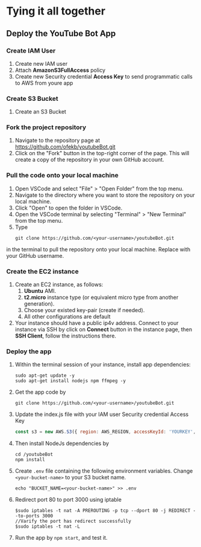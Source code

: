 # Tying it all together

## Deploy the YouTube Bot App

### Create IAM User 

1. Create new IAM user
2. Attach **AmazonS3FullAccess** policy
3. Create new Security credential **Access Key** to send programmatic calls to AWS from youre app

### Create S3 Bucket 

1. Create an S3 Bucket

### Fork the project repository

1. Navigate to the repository page at https://github.com/ofekb/youtubeBot.git
2. Click on the "Fork" button in the top-right corner of the page. This will create a copy of the repository in your own GitHub account.

### Pull the code onto your local machine

1. Open VSCode and select "File" > "Open Folder" from the top menu.
2. Navigate to the directory where you want to store the repository on your local machine.
3. Click "Open" to open the folder in VSCode.
4. Open the VSCode terminal by selecting "Terminal" > "New Terminal" from the top menu.
5. Type 
   ```shell 
   git clone https://github.com/<your-username>/youtubeBot.git 
   ``` 
in the terminal to pull the repository onto your local machine. Replace <your-username> with your GitHub username.

### Create the EC2 instance 

1. Create an EC2 instance, as follows:
    1. **Ubuntu** AMI.
    2. **t2.micro** instance type (or equivalent micro type from another generation).
    3. Choose your existed key-pair (create if needed).
    4. All other configurations are default
2. Your instance should have a public ip4v address. Connect to your instance via SSH by click on **Connect** button in the instance page, then **SSH Client**, follow the instructions there.

   
### Deploy the app

1. Within the terminal session of your instance, install app dependencies:
   ```shell
   sudo apt-get update -y  
   sudo apt-get install nodejs npm ffmpeg -y
   ```
2. Get the app code by
   ```shell
   git clone https://github.com/<your-username>/youtubeBot.git
   ```

4. Update the index.js file with your IAM user Security credential Access Key
   ```javascript
   const s3 = new AWS.S3({ region: AWS_REGION, accessKeyId: 'YOURKEY', secretAccessKey: 'YOURSECRET' });
   ```

3. Then install NodeJs dependencies by
   ```shell
   cd /youtubeBot
   npm install
   ```
4. Create `.env` file containing the following environment variables. Change `<your-bucket-name>` to your S3 bucket name.
   ```shell
   echo "BUCKET_NAME=<your-bucket-name>" >> .env
   ```

5. Redirect port 80 to port 3000 using iptable
   ```shell
   $sudo iptables -t nat -A PREROUTING -p tcp --dport 80 -j REDIRECT --to-ports 3000﻿
   //Varify the port has redirect successfully
   $sudo iptables -t nat -L 
   ```

5. Run the app by `npm start`, and test it. 